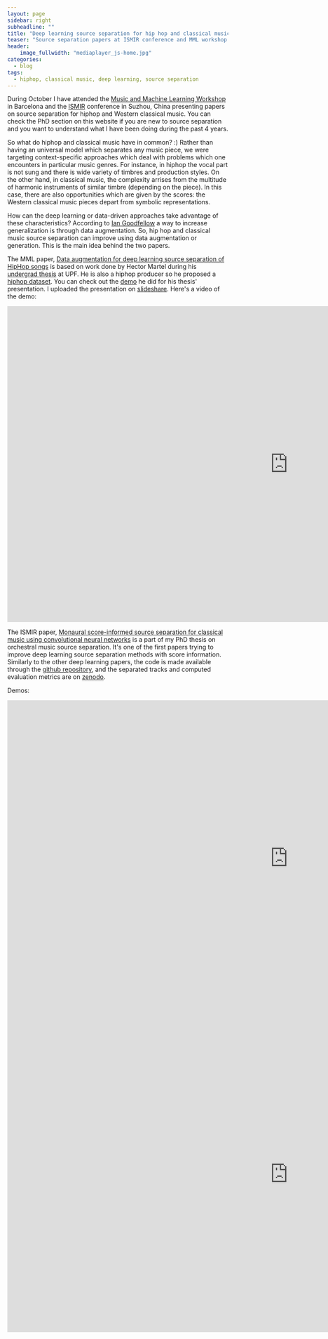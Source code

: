 ```yaml
---
layout: page
sidebar: right
subheadline: ""
title: "Deep learning source separation for hip hop and classical music"
teaser: "Source separation papers at ISMIR conference and MML workshop..."
header:
    image_fullwidth: "mediaplayer_js-home.jpg"
categories:
  - blog
tags:
  - hiphop, classical music, deep learning, source separation
---
```

During October I have attended the [Music and Machine Learning Workshop][7] in Barcelona and the [ISMIR][8] conference in Suzhou, China presenting papers on source separation for hiphop and Western classical music. You can check the PhD section on this website if you are new to source separation and you want to understand what I have been doing during the past 4 years.

So what do hiphop and classical music have in common? :) Rather than having an universal model which separates any music piece, we were targeting context-specific approaches which deal with  problems which one encounters in particular music genres. For instance, in hiphop the vocal part is not sung and there is wide variety of timbres and production styles. On the other hand, in classical music, the complexity arrises from the multitude of harmonic instruments of similar timbre (depending on the piece). In this case, there are also opportunities which are given by the scores: the Western classical music pieces depart from symbolic representations.

How can the deep learning or data-driven approaches take advantage of these characteristics? According to [Ian Goodfellow][1] a way to increase generalization is through data augmentation. So, hip hop and classical music source separation can improve using data augmentation or generation. This is the main idea behind the two papers.

The MML paper, [Data augmentation for deep learning source separation of HipHop songs][4] is based on work done by Hector Martel during his [undergrad thesis][3] at UPF. He is also a hiphop producer so he proposed a [hiphop dataset][5]. You can check out the [demo][6] he did for his thesis' presentation. I uploaded the presentation on [slideshare][10]. Here's a video of the demo:

<div class="flex-video">
        <iframe width="1280" height="720" src="https://www.youtube.com/watch?v=h8v0_3qKLHo" frameborder="0" allowfullscreen></iframe>
</div>

The ISMIR paper, [Monaural score-informed source separation for classical music using convolutional neural networks][11] is a part of my PhD thesis on orchestral music source separation. It's one of the first papers trying to improve deep learning source separation methods with score information. Similarly to the other deep learning papers, the code is made available through the [github repository][2], and the separated tracks and computed evaluation metrics are on [zenodo][14].

Demos:

<div class="flex-video">
        <iframe width="1280" height="720" src="https://www.youtube.com/watch?v=c0xJIJrp5w8" frameborder="0" allowfullscreen></iframe>
</div>


<div class="flex-video">
        <iframe width="1280" height="720" src="https://www.youtube.com/watch?v=9vSxRVh1YZU" frameborder="0" allowfullscreen></iframe>
</div>

 [1]: http://www.deeplearningbook.org
 [2]: https://github.com/MTG/DeepConvSep
 [3]: https://repositori.upf.edu/bitstream/handle/10230/32919/Martel_2017.pdf?sequence=1&isAllowed=y
 [4]: http://mtg.upf.edu/node/3825
 [5]: https://doi.org/10.5281/zenodo.823037
 [6]: https://hiphopss.github.io
 [7]: https://musml.weebly.com
 [8]: https://ismir2017.smcnus.org
 [9]: https://www.slideshare.net/MariusMiron2/presentation-ismir
 [10]: https://www.slideshare.net/MariusMiron2/presentation-mml
 [11]: http://mtg.upf.edu/node/3806
 [12]: https://www.youtube.com/watch?v=c0xJIJrp5w8
 [13]: https://www.youtube.com/watch?v=9vSxRVh1YZU
 [14]: https://doi.org/10.5281/zenodo.1009136





